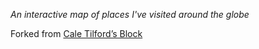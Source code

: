 *An interactive map of places I've visited around the globe*




Forked from [Cale Tilford’s Block](http://bl.ocks.org/tlfrd/61fb496c4d90f50985ccc0ab1c3b6f50)
